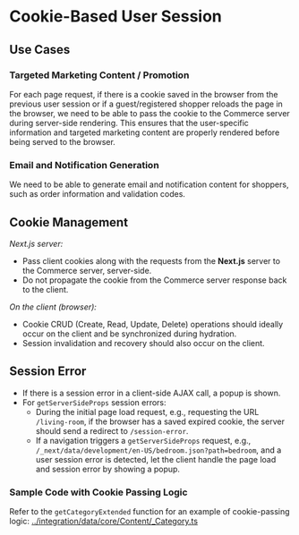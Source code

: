 # Cookie-Based User Session

## Use Cases

### Targeted Marketing Content / Promotion

For each page request, if there is a cookie saved in the browser from the previous user session or if a guest/registered shopper reloads the page in the browser, we need to be able to pass the cookie to the Commerce server during server-side rendering. This ensures that the user-specific information and targeted marketing content are properly rendered before being served to the browser.

### Email and Notification Generation

We need to be able to generate email and notification content for shoppers, such as order information and validation codes.

## Cookie Management

_Next.js server:_

- Pass client cookies along with the requests from the **Next.js** server to the Commerce server, server-side.
- Do not propagate the cookie from the Commerce server response back to the client.

_On the client (browser):_

- Cookie CRUD (Create, Read, Update, Delete) operations should ideally occur on the client and be synchronized during hydration.
- Session invalidation and recovery should also occur on the client.

## Session Error

- If there is a session error in a client-side AJAX call, a popup is shown.
- For `getServerSideProps` session errors:
  - During the initial page load request, e.g., requesting the URL `/living-room`, if the browser has a saved expired cookie, the server should send a redirect to `/session-error`.
  - If a navigation triggers a `getServerSideProps` request, e.g., `/_next/data/development/en-US/bedroom.json?path=bedroom`, and a user session error is detected, let the client handle the page load and session error by showing a popup.

### Sample Code with Cookie Passing Logic

Refer to the `getCategoryExtended` function for an example of cookie-passing logic: [../integration/data/core/Content/\_Category.ts](../integration/data/core/Content/_Category.ts)
